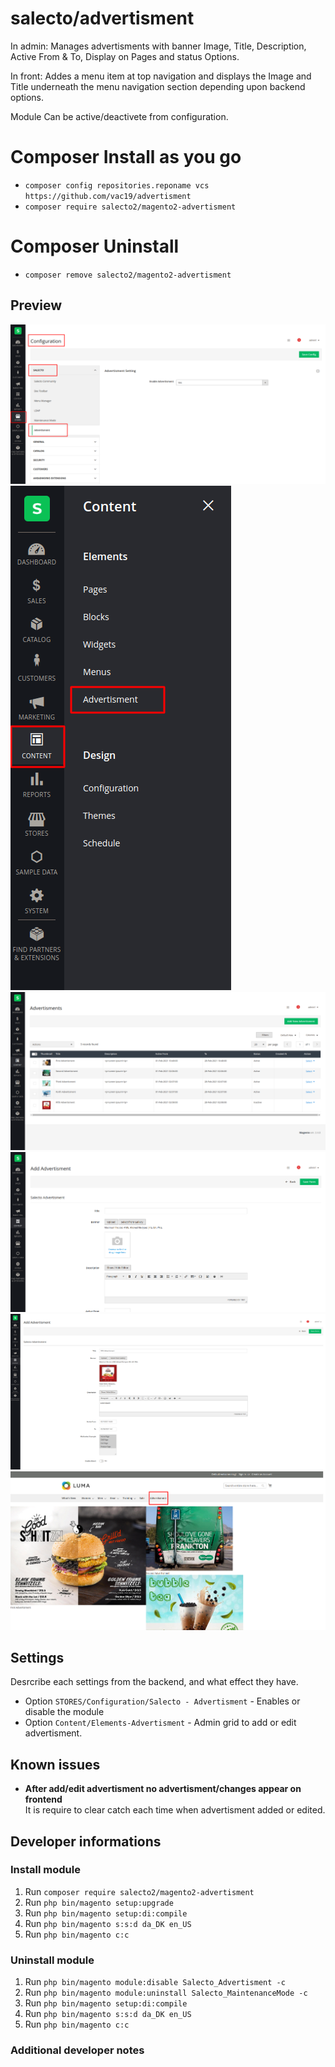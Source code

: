 # salecto/advertisment

In admin: Manages advertisments with banner Image, Title, Description, Active From & To, Display on Pages and status Options.

In front: Addes a menu item at top navigation and displays the Image and Title underneath the menu navigation section depending upon backend options.

Module Can be active/deactivete from configuration. 

# Composer Install as you go

- `composer config repositories.reponame vcs https://github.com/vac19/advertisment`
- `composer require salecto2/magento2-advertisment`

# Composer Uninstall

- `composer remove salecto2/magento2-advertisment`

## Preview

![config-option](/readme-images/config-option.png "Configuration Option")
![admin-option](/readme-images/admin-option.png "Admin Option")
![admin-grid](/readme-images/admin-grid.png "Admin Grid")
![admin-form](/readme-images/admin-form.png "Admin Form")
![edit-form](/readme-images/edit-form.png "Edit Form")
![front-end](/readme-images/front-end.png "Display at Front End")

## Settings
Desrcribe each settings from the backend, and what effect they have.

- Option `STORES/Configuration/Salecto - Advertisment` - Enables or disable the module
- Option `Content/Elements-Advertisment` - Admin grid to add or edit advertisment.

## Known issues

- **After add/edit advertisment no advertisment/changes appear on frontend**\
  It is require to clear catch each time when advertisment added or edited.

## Developer informations

### Install module
1. Run `composer require salecto2/magento2-advertisment`
1. Run `php bin/magento setup:upgrade`
1. Run `php bin/magento setup:di:compile`
1. Run `php bin/magento s:s:d da_DK en_US`
1. Run `php bin/magento c:c`

### Uninstall module
1. Run `php bin/magento module:disable Salecto_Advertisment -c`
1. Run `php bin/magento module:uninstall Salecto_MaintenanceMode -c`
1. Run `php bin/magento setup:di:compile`
1. Run `php bin/magento s:s:d da_DK en_US`
1. Run `php bin/magento c:c`

### Additional developer notes
